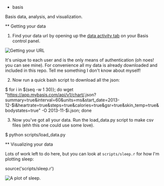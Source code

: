 * basis

Basis data, analysis, and visualization.

** Getting your data

1. Find your data url by opening up the [data activity tab](https://app.mybasis.com/#me/data/activity/2013-12-31) on your Basis control panel.

<img src="https://raw.github.com/seanjtaylor/basis/master/figures/getting-url.png" alt="Getting your URL">

It's unique to each user and is the only means of authentication (oh noes! you can see mine).  For convenience all my data is already downloaded and included in this repo.  Tell me something I don't know about myself!

2. Now run a quick bash script to download all the json:

  $ for i in $(seq -w 1 30)};
     do wget "https://app.mybasis.com/api/v1/chart/<YOUR CODE HERE>.json?summary=true&interval=60&units=ms&start_date=2013-12-$i&heartrate=true&steps=true&calories=true&gsr=true&skin_temp=true&bodystates=true" -O 2013-11-$i.json; 
     done

3. Now you've got all your data.  Run the load_data.py script to make csv files (ehh this one could use some love).

  $ python scripts/load_data.py

** Visualizing your data

Lots of work left to do here, but you can look at `scripts/sleep.r` for how I'm plotting sleep:

  source('scripts/sleep.r')

<img src="https://raw.github.com/seanjtaylor/basis/master/figures/sleep-plot.png" alt="A plot of sleep.">

